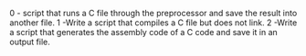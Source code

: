 0 - script that runs a C file through the preprocessor and save the result into another file.
1 -Write a script that compiles a C file but does not link.
2 -Write a script that generates the assembly code of a C code and save it in an output file.

